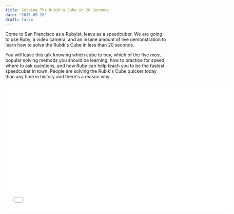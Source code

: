 ```yaml
---
title: Solving The Rubik's Cube in 20 Seconds
date: "2013-09-20"
draft: false
---
```


Come to San Francisco as a Rubyist, leave as a speedcuber. We are going to use
Ruby, a video camera, and an insane amount of live demonstration to learn how
to solve the Rubik's Cube in less than 20 seconds.

You will leave this talk knowing which cube to buy, which of the five most
popular solving methods you should be learning, how to practice for speed,
where to ask questions, and how Ruby can help teach you to be the fastest
speedcuber in town. People are solving the Rubik's Cube quicker today than any
time in history and there's a reason why.

<iframe
  width="700"
  height="394"
  src="//www.youtube.com/embed/PV9Tsu6ny-0"
  class='py-4'
  frameborder="0" allowfullscreen>
</iframe>
